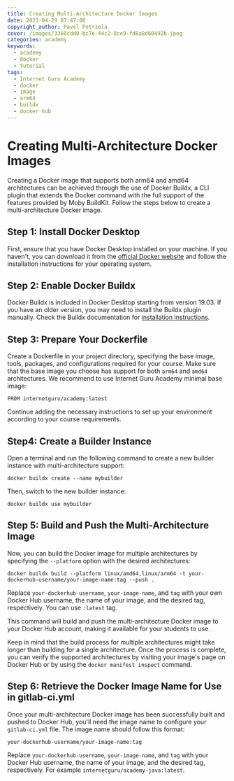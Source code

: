 ```yaml
---
title: Creating Multi-Architecture Docker Images
date: 2023-04-29 07:47:00
copyright_author: Pavel Petrzela
cover: /images/3360cdd0-bc7e-44c2-8ce9-fd8a8d60492b.jpeg
categories: academy
keywords:
  - academy
  - docker
  - tutorial
tags:
  - Internet Guru Academy
  - docker
  - image
  - arm64
  - buildx
  - docker hub
---
```


# Creating Multi-Architecture Docker Images

Creating a Docker image that supports both arm64 and amd64 architectures can be achieved through the use of Docker Buildx, a CLI plugin that extends the Docker command with the full support of the features provided by Moby BuildKit. Follow the steps below to create a multi-architecture Docker image.

## Step 1: Install Docker Desktop

First, ensure that you have Docker Desktop installed on your machine. If you haven't, you can download it from the [official Docker website](https://www.docker.com/products/docker-desktop/) and follow the installation instructions for your operating system.

## Step 2: Enable Docker Buildx

Docker Buildx is included in Docker Desktop starting from version 19.03. If you have an older version, you may need to install the Buildx plugin manually. Check the Buildx documentation for [installation instructions](https://github.com/docker/buildx#installing).

## Step 3: Prepare Your Dockerfile

Create a Dockerfile in your project directory, specifying the base image, tools, packages, and configurations required for your course. Make sure that the base image you choose has support for both `arm64` and `amd64` architectures. We recommend to use Internet Guru Academy minimal base image:

```
FROM internetguru/academy:latest
```

Continue adding the necessary instructions to set up your environment according to your course requirements.

## Step4: Create a Builder Instance

Open a terminal and run the following command to create a new builder instance with multi-architecture support:

```
docker buildx create --name mybuilder
```

Then, switch to the new builder instance:

```
docker buildx use mybuilder
```

## Step 5: Build and Push the Multi-Architecture Image

Now, you can build the Docker image for multiple architectures by specifying the `--platform` option with the desired architectures:

```
docker buildx build --platform linux/amd64,linux/arm64 -t your-dockerhub-username/your-image-name:tag --push .
```

Replace `your-dockerhub-username`, `your-image-name`, and `tag` with your own Docker Hub username, the name of your image, and the desired tag, respectively. You can use `:latest` tag.

This command will build and push the multi-architecture Docker image to your Docker Hub account, making it available for your students to use.

Keep in mind that the build process for multiple architectures might take longer than building for a single architecture. Once the process is complete, you can verify the supported architectures by visiting your image's page on Docker Hub or by using the `docker manifest inspect` command.

## Step 6: Retrieve the Docker Image Name for Use in gitlab-ci.yml

Once your multi-architecture Docker image has been successfully built and pushed to Docker Hub, you'll need the image name to configure your `gitlab-ci.yml` file. The image name should follow this format:

```
your-dockerhub-username/your-image-name:tag
```

Replace `your-dockerhub-username`, `your-image-name`, and `tag` with your Docker Hub username, the name of your image, and the desired tag, respectively. For example `internetguru/academy-java:latest`.


